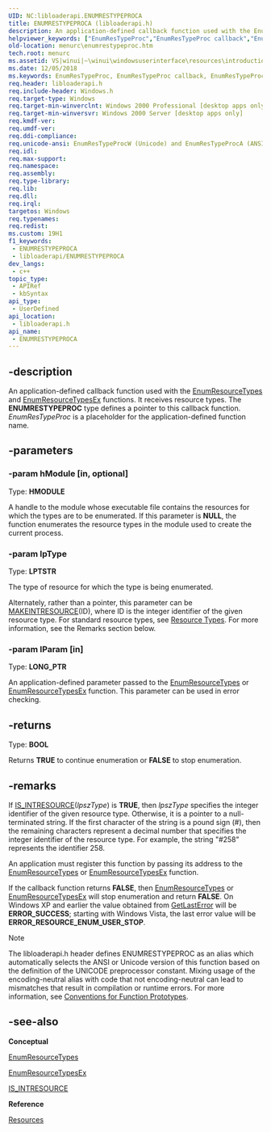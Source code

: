 ```yaml
---
UID: NC:libloaderapi.ENUMRESTYPEPROCA
title: ENUMRESTYPEPROCA (libloaderapi.h)
description: An application-defined callback function used with the EnumResourceTypes and EnumResourceTypesEx functions.
helpviewer_keywords: ["EnumResTypeProc","EnumResTypeProc callback","EnumResTypeProc callback function [Menus and Other Resources]","EnumResTypeProcA","EnumResTypeProcW","_win32_EnumResTypeProc","_win32_enumrestypeproc_cpp","libloaderapi/EnumResTypeProc","libloaderapi/EnumResTypeProcA","libloaderapi/EnumResTypeProcW","menurc.enumrestypeproc","winui._win32_enumrestypeproc"]
old-location: menurc\enumrestypeproc.htm
tech.root: menurc
ms.assetid: VS|winui|~\winui\windowsuserinterface\resources\introductiontoresources\resourcereference\resourcefunctions\enumrestypeproc.htm
ms.date: 12/05/2018
ms.keywords: EnumResTypeProc, EnumResTypeProc callback, EnumResTypeProc callback function [Menus and Other Resources], EnumResTypeProcA, EnumResTypeProcW, _win32_EnumResTypeProc, _win32_enumrestypeproc_cpp, libloaderapi/EnumResTypeProc, libloaderapi/EnumResTypeProcA, libloaderapi/EnumResTypeProcW, menurc.enumrestypeproc, winui._win32_enumrestypeproc
req.header: libloaderapi.h
req.include-header: Windows.h
req.target-type: Windows
req.target-min-winverclnt: Windows 2000 Professional [desktop apps only]
req.target-min-winversvr: Windows 2000 Server [desktop apps only]
req.kmdf-ver: 
req.umdf-ver: 
req.ddi-compliance: 
req.unicode-ansi: EnumResTypeProcW (Unicode) and EnumResTypeProcA (ANSI)
req.idl: 
req.max-support: 
req.namespace: 
req.assembly: 
req.type-library: 
req.lib: 
req.dll: 
req.irql: 
targetos: Windows
req.typenames: 
req.redist: 
ms.custom: 19H1
f1_keywords:
 - ENUMRESTYPEPROCA
 - libloaderapi/ENUMRESTYPEPROCA
dev_langs:
 - c++
topic_type:
 - APIRef
 - kbSyntax
api_type:
 - UserDefined
api_location:
 - libloaderapi.h
api_name:
 - ENUMRESTYPEPROCA
---
```


## -description

An application-defined callback function used with the <a href="/windows/win32/api/winbase/nf-winbase-enumresourcetypesa">EnumResourceTypes</a> and <a href="/windows/win32/api/libloaderapi/nf-libloaderapi-enumresourcetypesexa">EnumResourceTypesEx</a> functions. It receives resource types. The <b>ENUMRESTYPEPROC</b> type defines a pointer to this callback function. <i>EnumResTypeProc</i> is a placeholder for the application-defined function name.

## -parameters

### -param hModule [in, optional]

Type: <b>HMODULE</b>

A handle to the module whose executable file contains the resources for which the types are to be enumerated. If this parameter is <b>NULL</b>, the function enumerates the resource types in the module used to create the current process.

### -param lpType

Type: <b>LPTSTR</b>

The type of resource for which the type is being enumerated. 

Alternately, rather than a pointer, this parameter can be <a href="/windows/win32/api/winuser/nf-winuser-makeintresourcea">MAKEINTRESOURCE</a>(ID), where ID is the integer identifier of the given resource type. For standard resource types, see <a href="/windows/desktop/menurc/resource-types">Resource Types</a>. For more information, see the Remarks section below.

### -param lParam [in]

Type: <b>LONG_PTR</b>

An application-defined parameter passed to the <a href="/windows/win32/api/winbase/nf-winbase-enumresourcetypesa">EnumResourceTypes</a> or <a href="/windows/win32/api/libloaderapi/nf-libloaderapi-enumresourcetypesexa">EnumResourceTypesEx</a> function. This parameter can be used in error checking.

## -returns

Type: <b>BOOL</b>

Returns <b>TRUE</b> to continue enumeration or <b>FALSE</b> to stop enumeration.

## -remarks

If <a href="/windows/win32/api/winuser/nf-winuser-is_intresource">IS_INTRESOURCE</a>(<i>lpszType</i>) is <b>TRUE</b>, then <i>lpszType</i> specifies the integer identifier of the given resource type. Otherwise, it is a pointer to a null-terminated string. If the first character of the string is a pound sign (#), then the remaining characters represent a decimal number that specifies the integer identifier of the resource type. For example, the string "#258" represents the identifier 258.

An application must register this function by passing its address to the <a href="/windows/win32/api/winbase/nf-winbase-enumresourcetypesa">EnumResourceTypes</a> or <a href="/windows/win32/api/libloaderapi/nf-libloaderapi-enumresourcetypesexa">EnumResourceTypesEx</a> function. 

If the callback function returns <b>FALSE</b>, then <a href="/windows/win32/api/winbase/nf-winbase-enumresourcetypesa">EnumResourceTypes</a> or <a href="/windows/win32/api/libloaderapi/nf-libloaderapi-enumresourcetypesexa">EnumResourceTypesEx</a> will stop enumeration and return <b>FALSE</b>. On Windows XP and earlier the value obtained from <a href="/windows/desktop/api/errhandlingapi/nf-errhandlingapi-getlasterror">GetLastError</a> will be <b>ERROR_SUCCESS</b>; starting with Windows Vista, the last error value will be <b>ERROR_RESOURCE_ENUM_USER_STOP</b>.

> [!NOTE]
> The libloaderapi.h header defines ENUMRESTYPEPROC as an alias which automatically selects the ANSI or Unicode version of this function based on the definition of the UNICODE preprocessor constant. Mixing usage of the encoding-neutral alias with code that not encoding-neutral can lead to mismatches that result in compilation or runtime errors. For more information, see [Conventions for Function Prototypes](/windows/win32/intl/conventions-for-function-prototypes).

## -see-also

<b>Conceptual</b>

<a href="/windows/win32/api/winbase/nf-winbase-enumresourcetypesa">EnumResourceTypes</a>

<a href="/windows/win32/api/libloaderapi/nf-libloaderapi-enumresourcetypesexa">EnumResourceTypesEx</a>

<a href="/windows/win32/api/winuser/nf-winuser-is_intresource">IS_INTRESOURCE</a>

<b>Reference</b>

<a href="https://msdn.microsoft.com/ff321356-c999-4021-a537-fbe863996e24">Resources</a>

